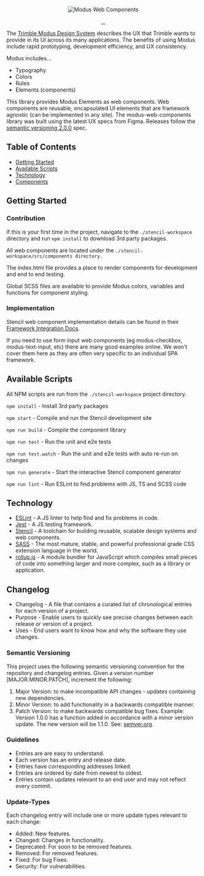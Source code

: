 <p align="center">
  <img src="https://user-images.githubusercontent.com/84749026/148590605-2eb2a27d-4a7e-4e62-909f-ad8c0e72cd79.png" alt="Modus Web Components" />
</p>

<p align="center">
  <a href="https://modus-web-components.trimble.com/" target="_blank">
    <img src="https://cdn.jsdelivr.net/gh/storybookjs/brand@master/badge/badge-storybook.svg" alt/>
  </a>
  <a href="https://www.npmjs.com/package/@trimble-oss/modus-web-components">
    <img src="https://img.shields.io/github/package-json/v/trimble-oss/modus-web-components?color=blue&filename=stencil-workspace%2Fpackage.json" alt/>
  </a>
  <a href="https://app.netlify.com/sites/modus-web-components/deploys">
    <img src="https://api.netlify.com/api/v1/badges/c9f1de7d-daf8-4dd4-876d-4aa36a077213/deploy-status" alt/>
  </a>
  <a href="https://github.com/trimble-oss/modus-web-components/graphs/contributors">
    <img src="https://img.shields.io/github/contributors/trimble-oss/modus-web-components?color=lightblue" alt/>
  </a>
</p>

The [Trimble Modus Design System](https://modus.trimble.com/) describes the UX that Trimble wants to provide in its UI across its many applications. The benefits of using Modus include rapid prototyping, development efficiency, and UX consistency.

Modus includes...

- Typography
- Colors
- Rules
- Elements (components)

This library provides Modus Elements as web components. Web components are reusable, encapsulated UI elements that are framework agnostic (can be implemented in any site). The modus-web-components library was built using the latest UX specs from Figma. Releases follow the [semantic versioning 2.0.0](https://semver.org/) spec.

## Table of Contents

- [Getting Started](#getting-started)
- [Available Scripts](#available-scripts)
- [Technology](#technology)
- [Components](#components)

## Getting Started

### Contribution

If this is your first time in the project, navigate to the `./stencil-workspace` directory and run `npm install` to download 3rd party packages.

All web components are located under the `./stencil-workspace/src/components directory.`

The index.html file provides a place to render components for development and end to end testing.

Global SCSS files are available to provide Modus colors, variables and functions for component styling.

### Implementation

Stencil web component implementation details can be found in their [Framework Integration Docs](https://stenciljs.com/docs/overview).

If you need to use form input web components (eg modus-checkbox, modus-text-input, etc) there are many good examples online.
We won't cover them here as they are often very specific to an individual SPA framework.

## Available Scripts

All NPM scripts are run from the `./stencil-workspace` project directory.

`npm install` - Install 3rd party packages

`npm start` - Compile and run the Stencil development site

`npm run build` - Compile the component library

`npm run test` - Run the unit and e2e tests

`npm run test.watch` - Run the unit and e2e tests with auto re-run on changes

`npm run generate` - Start the interactive Stencil component generator

`npm run lint` - Run ESLint to find problems with JS, TS and SCSS code

## Technology

- [ESLint](https://eslint.org/) - A JS linter to help find and fix problems in code.
- [Jest](https://jestjs.io/) - A JS testing framework.
- [Stencil](https://stenciljs.com/) - A toolchain for building reusable, scalable design systems and web components.
- [SASS](https://sass-lang.com/) - The most mature, stable, and powerful professional grade CSS extension language in the world.
- [rollup.js](https://rollupjs.org/) - A module bundler for JavaScript which compiles small pieces of code into something larger and more complex, such as a library or application.

## Changelog

- Changelog - A file that contains a curated list of chronological entries for each version of a project.
- Purpose - Enable users to quickly see precise changes between each release or version of a project.
- Uses - End users want to know how and why the software they use changes.

### Semantic Versioning

This project uses the following semantic versioning convention for the repository and changelog entries.
Given a version number [MAJOR.MINOR.PATCH], increment the following:

1. Major Version: to make incompatible API changes - updates containing new dependencies.
2. Minor Version: to add functionality in a backwards compatible manner.
3. Patch Version: to make backwards compatible bug fixes.
   Example: Version 1.0.0 has a function added in accordance with a minor version update. The new version will be 1.1.0.
   See: [semver.org](https://semver.org/spec/v2.0.0.html).

### Guidelines

- Entries are are easy to understand.
- Each version has an entry and release date.
- Entries have corresponding addresses linked.
- Entries are ordered by date from newest to oldest.
- Entries contain updates relevant to an end user and may not reflect every commit.

### Update-Types

Each changelog entry will include one or more update types relevant to each change:

- Added: New features.
- Changed: Changes in functionality.
- Deprecated: For soon to be removed features.
- Removed: For removed features.
- Fixed: For bug Fixes.
- Security: For vulnerabilities.

